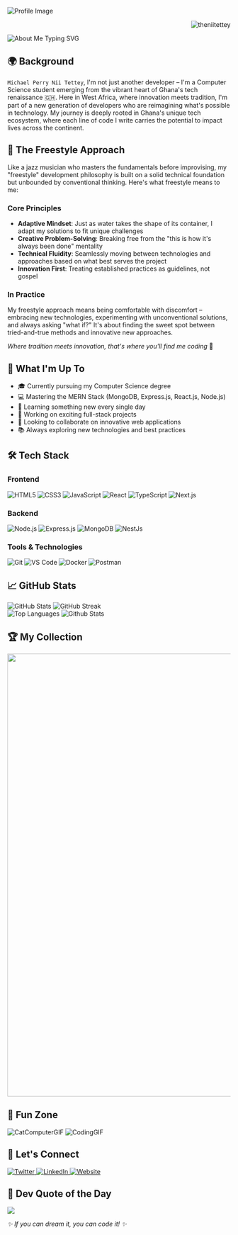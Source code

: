 ![Profile Image](https://theniitettey.live/api/og/profile)

<p align="right">
    <img src="https://komarev.com/ghpvc/?username=theniitettey&base=29000&label=Profile%20views&color=blue&style=flat-square" alt="theniitettey"/>
</p>

<div align="left">
  <img src="https://readme-typing-svg.herokuapp.com?font=Fira+Code&pause=1000&color=2196F3&center=false&vCenter=true&width=435&lines=Passionate+Developer;Creative+Thinker;Problem+Solver;Tech+Enthusiast" alt="About Me Typing SVG" />
</div>

## 🌍 Background
`Michael Perry Nii Tettey`, I'm not just another developer – I'm a Computer Science student emerging from the vibrant heart of Ghana's tech renaissance 🇬🇭. Here in West Africa, where innovation meets tradition, I'm part of a new generation of developers who are reimagining what's possible in technology. My journey is deeply rooted in Ghana's unique tech ecosystem, where each line of code I write carries the potential to impact lives across the continent.

## 🎨 The Freestyle Approach
Like a jazz musician who masters the fundamentals before improvising, my "freestyle" development philosophy is built on a solid technical foundation but unbounded by conventional thinking. Here's what freestyle means to me:

### Core Principles
- **Adaptive Mindset**: Just as water takes the shape of its container, I adapt my solutions to fit unique challenges
- **Creative Problem-Solving**: Breaking free from the "this is how it's always been done" mentality
- **Technical Fluidity**: Seamlessly moving between technologies and approaches based on what best serves the project
- **Innovation First**: Treating established practices as guidelines, not gospel

### In Practice
My freestyle approach means being comfortable with discomfort – embracing new technologies, experimenting with unconventional solutions, and always asking "what if?" It's about finding the sweet spot between tried-and-true methods and innovative new approaches.

_Where tradition meets innovation, that's where you'll find me coding_ 🚀

## 🚀 What I'm Up To

<div align="left">
  
- 🎓 Currently pursuing my Computer Science degree
- 💻 Mastering the MERN Stack (MongoDB, Express.js, React.js, Node.js)
- 🌱 Learning something new every single day
- 🔭 Working on exciting full-stack projects
- 👯 Looking to collaborate on innovative web applications
- 📚 Always exploring new technologies and best practices
  
</div>

## 🛠️ Tech Stack

<div align="left">

### Frontend
  
<img src="https://img.shields.io/badge/HTML5-E34F26?style=for-the-badge&logo=html5&logoColor=white" alt="HTML5" />
<img src="https://img.shields.io/badge/CSS3-1572B6?style=for-the-badge&logo=css3&logoColor=white" alt="CSS3" />
<img src="https://img.shields.io/badge/JavaScript-F7DF1E?style=for-the-badge&logo=javascript&logoColor=black" alt="JavaScript" />
<img src="https://img.shields.io/badge/React-20232A?style=for-the-badge&logo=react&logoColor=61DAFB" alt="React" />
<img src="https://img.shields.io/badge/TypeScript-007ACC?style=for-the-badge&logo=typescript&logoColor=white" alt="TypeScript" />
<img src="https://img.shields.io/badge/Next.js-000000?style=for-the-badge&logo=next.js&logoColor=white" alt="Next.js" />

### Backend
  
<img src="https://img.shields.io/badge/Node.js-43853D?style=for-the-badge&logo=node.js&logoColor=white" alt="Node.js" />
<img src="https://img.shields.io/badge/Express.js-404D59?style=for-the-badge" alt="Express.js" />
<img src="https://img.shields.io/badge/MongoDB-4EA94B?style=for-the-badge&logo=mongodb&logoColor=white" alt="MongoDB" />
<img src="https://img.shields.io/badge/Nest.js-000000?style=for-the-badge&logo=nest.js&logoColor=white" alt="NestJs" />

### Tools & Technologies
  
<img src="https://img.shields.io/badge/Git-F05032?style=for-the-badge&logo=git&logoColor=white" alt="Git" />
<img src="https://img.shields.io/badge/VS_Code-0078D4?style=for-the-badge&logo=visual%20studio%20code&logoColor=white" alt="VS Code" />
<img src="https://img.shields.io/badge/Docker-2496ED?style=for-the-badge&logo=docker&logoColor=white" alt="Docker" />
<img src="https://img.shields.io/badge/Postman-FF6C37?style=for-the-badge&logo=postman&logoColor=white" alt="Postman" />

</div>

## 📈 GitHub Stats

<div align="left">
  <img src="https://github-readme-stats.vercel.app/api?username=theniitettey&show_icons=true&theme=radical" alt="GitHub Stats" />
  <img src="https://github-readme-streak-stats.herokuapp.com/?user=theniitettey&theme=radical" alt="GitHub Streak" />
</div>

<div align="left">
  <img src="https://github-readme-stats.vercel.app/api/top-langs/?username=theniitettey&layout=compact&theme=radical" alt="Top Languages" />
  <img src="https://github-profile-summary-cards.vercel.app/api/cards/profile-details?username=theniitettey&theme=radical" alt="Github Stats" />
</div>

## 🏆 My Collection

<div align="center">
  <img width=1000 src="https://github-profile-trophy.vercel.app/?username=theniitettey&column=7&theme=gruvbox&no-frame=true"/>
</div>

## 🎨 Fun Zone

![CatComputerGIF](https://github.com/MastooraTurkmen/MastooraTurkmen/assets/132576850/4f51607c-7b3b-445a-bd5e-320f11a81eed) 
![CodingGIF](https://github.com/MastooraTurkmen/MastooraTurkmen/assets/132576850/ddec8b62-1039-42d3-a361-46dcc1338b07)

## 🤝 Let's Connect

<div align="left">
  <a href="https://twitter.com/theniitettey" target="_blank">
    <img src="https://img.shields.io/badge/Twitter-1DA1F2?style=for-the-badge&logo=twitter&logoColor=white" alt="Twitter" />
  </a>
  <a href="https://linkedin.com/in/mptettey" target="_blank">
    <img src="https://img.shields.io/badge/LinkedIn-0077B5?style=for-the-badge&logo=linkedin&logoColor=white" alt="LinkedIn" />
  </a>
  <a href="https://theniitettey.live" target="_blank">
    <img src="https://img.shields.io/badge/Website-FF7139?style=for-the-badge&logo=Firefox-Browser&logoColor=white" alt="Website" />
  </a>
</div>

## 💭 Dev Quote of the Day

<div align="left">
  
![](https://quotes-github-readme.vercel.app/api?type=horizontal&theme=radical)

</div>

_✨ If you can dream it, you can code it! ✨_

